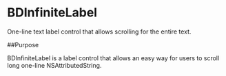 # BDInfiniteLabel
One-line text label control that allows scrolling for the entire text.

##Purpose

BDInfiniteLabel is a label control that allows an easy way for users to scroll long one-line NSAttributedString.

  
